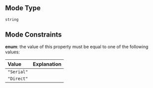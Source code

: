 ## Mode Type

`string`

## Mode Constraints

**enum**: the value of this property must be equal to one of the following values:

| Value      | Explanation |
| :--------- | :---------- |
| `"Serial"` |             |
| `"Direct"` |             |

